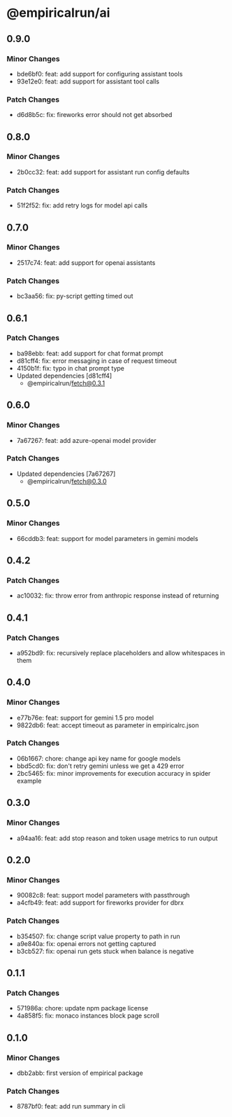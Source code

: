 # @empiricalrun/ai

## 0.9.0

### Minor Changes

- bde6bf0: feat: add support for configuring assistant tools
- 93e12e0: feat: add support for assistant tool calls

### Patch Changes

- d6d8b5c: fix: fireworks error should not get absorbed

## 0.8.0

### Minor Changes

- 2b0cc32: feat: add support for assistant run config defaults

### Patch Changes

- 51f2f52: fix: add retry logs for model api calls

## 0.7.0

### Minor Changes

- 2517c74: feat: add support for openai assistants

### Patch Changes

- bc3aa56: fix: py-script getting timed out

## 0.6.1

### Patch Changes

- ba98ebb: feat: add support for chat format prompt
- d81cff4: fix: error messaging in case of request timeout
- 4150b1f: fix: typo in chat prompt type
- Updated dependencies [d81cff4]
  - @empiricalrun/fetch@0.3.1

## 0.6.0

### Minor Changes

- 7a67267: feat: add azure-openai model provider

### Patch Changes

- Updated dependencies [7a67267]
  - @empiricalrun/fetch@0.3.0

## 0.5.0

### Minor Changes

- 66cddb3: feat: support for model parameters in gemini models

## 0.4.2

### Patch Changes

- ac10032: fix: throw error from anthropic response instead of returning

## 0.4.1

### Patch Changes

- a952bd9: fix: recursively replace placeholders and allow whitespaces in them

## 0.4.0

### Minor Changes

- e77b76e: feat: support for gemini 1.5 pro model
- 9822db6: feat: accept timeout as parameter in empiricalrc.json

### Patch Changes

- 06b1667: chore: change api key name for google models
- bbd5cd0: fix: don't retry gemini unless we get a 429 error
- 2bc5465: fix: minor improvements for execution accuracy in spider example

## 0.3.0

### Minor Changes

- a94aa16: feat: add stop reason and token usage metrics to run output

## 0.2.0

### Minor Changes

- 90082c8: feat: support model parameters with passthrough
- a4cfb49: feat: add support for fireworks provider for dbrx

### Patch Changes

- b354507: fix: change script value property to path in run
- a9e840a: fix: openai errors not getting captured
- b3cb527: fix: openai run gets stuck when balance is negative

## 0.1.1

### Patch Changes

- 571986a: chore: update npm package license
- 4a858f5: fix: monaco instances block page scroll

## 0.1.0

### Minor Changes

- dbb2abb: first version of empirical package

### Patch Changes

- 8787bf0: feat: add run summary in cli
